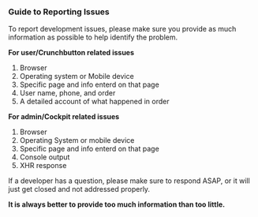 ### Guide to Reporting Issues

To report development issues, please make sure you provide as much information as possible to help identify the problem.

**For user/Crunchbutton related issues**

1. Browser
2. Operating system or Mobile device
3. Specific page and info enterd on that page
4. User name, phone, and order
5. A detailed account of what happened in order

**For admin/Cockpit related issues**

1. Browser
2. Operating System or mobile device
3. Specific page and info enterd on that page
4. Console output
5. XHR response

If a developer has a question, please make sure to respond ASAP, or it will just get closed and not addressed properly.

**It is always better to provide too much information than too little.**
